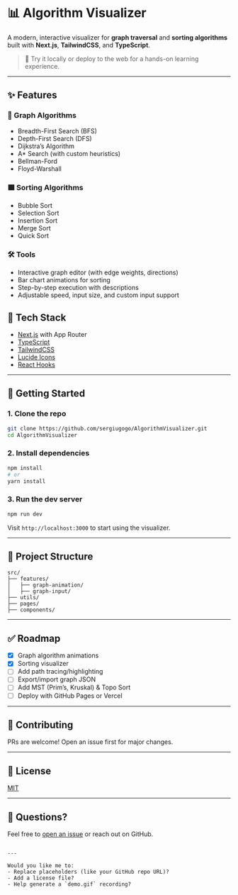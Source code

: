 
# 📊 Algorithm Visualizer

A modern, interactive visualizer for **graph traversal** and **sorting algorithms** built with **Next.js**, **TailwindCSS**, and **TypeScript**.

> 🚀 Try it locally or deploy to the web for a hands-on learning experience.

---

## ✨ Features

### 🔷 Graph Algorithms
- Breadth-First Search (BFS)
- Depth-First Search (DFS)
- Dijkstra’s Algorithm
- A* Search (with custom heuristics)
- Bellman-Ford
- Floyd-Warshall

### 🟩 Sorting Algorithms
- Bubble Sort
- Selection Sort
- Insertion Sort
- Merge Sort
- Quick Sort

### 🛠️ Tools
- Interactive graph editor (with edge weights, directions)
- Bar chart animations for sorting
- Step-by-step execution with descriptions
- Adjustable speed, input size, and custom input support

## 🧰 Tech Stack

- [Next.js](https://nextjs.org/) with App Router
- [TypeScript](https://www.typescriptlang.org/)
- [TailwindCSS](https://tailwindcss.com/)
- [Lucide Icons](https://lucide.dev/)
- [React Hooks](https://reactjs.org/docs/hooks-intro.html)

---

## 🚀 Getting Started

### 1. Clone the repo

```bash
git clone https://github.com/sergiugogo/AlgorithmVisualizer.git
cd AlgorithmVisualizer
```

### 2. Install dependencies

```bash
npm install
# or
yarn install
```

### 3. Run the dev server

```bash
npm run dev
```

Visit `http://localhost:3000` to start using the visualizer.

---

## 📁 Project Structure

```
src/
├── features/
│   ├── graph-animation/
│   ├── graph-input/
├── utils/
├── pages/
├── components/
```

---

## ✅ Roadmap

- [x] Graph algorithm animations
- [x] Sorting visualizer
- [ ] Add path tracing/highlighting
- [ ] Export/import graph JSON
- [ ] Add MST (Prim’s, Kruskal) & Topo Sort
- [ ] Deploy with GitHub Pages or Vercel

---

## 🤝 Contributing

PRs are welcome! Open an issue first for major changes.

---

## 📜 License

[MIT](LICENSE)

---

## 💬 Questions?

Feel free to [open an issue](https://github.com/sergiugogo/AlgorithmVisualizer/issues) or reach out on GitHub.

```

---

Would you like me to:
- Replace placeholders (like your GitHub repo URL)?
- Add a license file?
- Help generate a `demo.gif` recording?